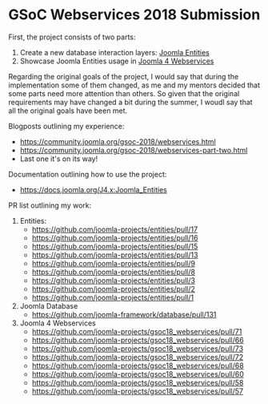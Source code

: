 GSoC Webservices 2018 Submission
====================

First, the project consists of two parts:
1. Create a new database interaction layers: [Joomla Entities](https://github.com/joomla-projects/entities)
2. Showcase Joomla Entities usage in [Joomla 4 Webservices](https://github.com/joomla-projects/gsoc18_webservices)

Regarding the original goals of the project, I would say that during the implementation some of them changed, as me and my mentors decided that some parts need more attention than others. So given that the original requirements may have changed a bit during the summer, I woudl say that all the original goals have been met.

Blogposts outlining my experience:

* https://community.joomla.org/gsoc-2018/webservices.html
* https://community.joomla.org/gsoc-2018/webservices-part-two.html
* Last one it's on its way! 
	
Documentation outlining how to use the project:

* https://docs.joomla.org/J4.x:Joomla_Entities

PR list outlining my work:
1. Entities:
	* https://github.com/joomla-projects/entities/pull/17
	* https://github.com/joomla-projects/entities/pull/16	
	* https://github.com/joomla-projects/entities/pull/15
	* https://github.com/joomla-projects/entities/pull/13
	* https://github.com/joomla-projects/entities/pull/9
	* https://github.com/joomla-projects/entities/pull/8
	* https://github.com/joomla-projects/entities/pull/3
	* https://github.com/joomla-projects/entities/pull/2
	* https://github.com/joomla-projects/entities/pull/1
2. Joomla Database
	* https://github.com/joomla-framework/database/pull/131
3. Joomla 4 Webservices
	* https://github.com/joomla-projects/gsoc18_webservices/pull/71
	* https://github.com/joomla-projects/gsoc18_webservices/pull/66
	* https://github.com/joomla-projects/gsoc18_webservices/pull/73
	* https://github.com/joomla-projects/gsoc18_webservices/pull/72
	* https://github.com/joomla-projects/gsoc18_webservices/pull/68
	* https://github.com/joomla-projects/gsoc18_webservices/pull/60
	* https://github.com/joomla-projects/gsoc18_webservices/pull/58
	* https://github.com/joomla-projects/gsoc18_webservices/pull/57
